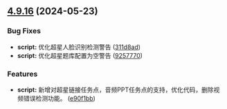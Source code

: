 ## [4.9.16](https://github.com/ocsjs/ocsjs/compare/4.9.12...4.9.16) (2024-05-23)


### Bug Fixes

* **script:** 优化超星人脸识别检测警告 ([311d8ad](https://github.com/ocsjs/ocsjs/commit/311d8adaf8c46eb66bb6373dae645ceb8856a70b))
* **script:** 优化超星题库配置为空警告 ([9257770](https://github.com/ocsjs/ocsjs/commit/92577708f5737b445c986090470d78bd58d27999))


### Features

* **script:** 新增对超星链接任务点，音频PPT任务点的支持，优化代码，删除视频错误检测功能。 ([e90f1bb](https://github.com/ocsjs/ocsjs/commit/e90f1bbc3f13b966b020303e0498bd73e65844fd))



